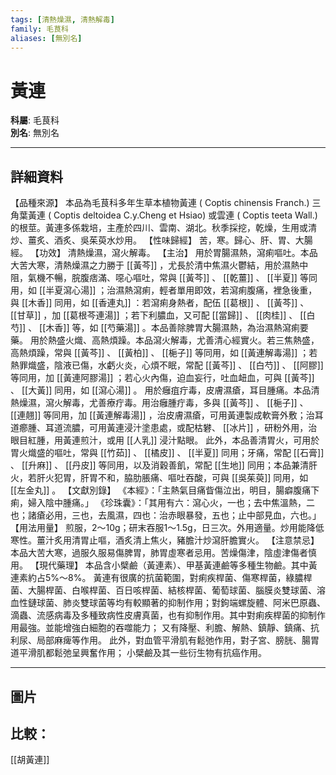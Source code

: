 ```yaml
---
tags: [清熱燥濕, 清熱解毒]
family: 毛茛科
aliases: [無別名]
---
```


# 黃連

**科屬**: 毛茛科  
**別名**: 無別名  

---

## 詳細資料
【品種來源】
本品為毛茛科多年生草本植物黃連 (
Coptis chinensis
Franch.) 三角葉黃連 (
Coptis deltoidea
C.y.Cheng et Hsiao) 或雲連 (
Coptis teeta
Wall.) 的根莖。黃連多係栽培，主產於四川、雲南、湖北。秋季採挖，乾燥，生用或清炒、薑炙、酒炙、吳茱萸水炒用。
【性味歸經】
苦，寒。歸心、肝、胃、大腸經。
【功效】
清熱燥濕，瀉火解毒。
【主治】
用於胃腸濕熱，瀉痢嘔吐。本品大苦大寒，清熱燥濕之力勝于 [[黃芩]] ，尤長於清中焦濕火鬱結，用於濕熱中阻，氣機不暢，脘腹痞滿、噁心嘔吐，常與 [[黃芩]] 、 [[乾薑]] 、 [[半夏]] 等同用，如 [[半夏瀉心湯]] ；治濕熱瀉痢，輕者單用即效，若瀉痢腹痛，裡急後重，與 [[木香]] 同用，如 [[香連丸]] ：若瀉痢身熱者，配伍 [[葛根]] 、 [[黃芩]] 、 [[甘草]] ，加 [[葛根芩連湯]] ；若下利膿血，又可配 [[當歸]] 、 [[肉桂]] 、 [[白芍]] 、 [[木香]] 等，如 [[芍藥湯]] 。本品善除脾胃大腸濕熱，為治濕熱瀉痢要藥。
用於熱盛火熾、高熱煩躁。本品瀉火解毒，尤善清心經實火。若三焦熱盛，高熱煩躁，常與 [[黃芩]] 、 [[黃柏]] 、 [[梔子]] 等同用，如 [[黃連解毒湯]] ；若熱罪熾盛，陰液已傷，水虧火炎，心煩不眠，常配 [[黃芩]] 、 [[白芍]] 、 [[阿膠]] 等同用，加 [[黃連阿膠湯]] ；若心火內傷，迫血妄行，吐血衄血，可與 [[黃芩]] 、 [[大黃]] 同用，如 [[瀉心湯]] 。
用於癰疽疔毒，皮膚濕瘡，耳目腫痛。本品清熱燥濕，瀉火解毒，尤善療疔毒。用治癰腫疔毒，多與 [[黃芩]] 、 [[梔子]] 、 [[連翹]] 等同用，加 [[黃連解毒湯]] ，治皮膚濕瘡，可用黃連製成軟膏外敷；治耳道癤腫、耳道流膿，可用黃連浸汁塗患處，或配枯礬、 [[冰片]] ，研粉外用，治眼目紅腫，用黃連煎汁，或用 [[人乳]] 浸汁點眼。
此外，本品善清胃火，可用於胃火熾盛的嘔吐，常與 [[竹茹]] 、 [[橘皮]] 、 [[半夏]] 同用；牙痛，常配 [[石膏]] 、 [[升麻]] 、 [[丹皮]] 等同用，以及消穀善飢，常配 [[生地]] 同用；本品兼清肝火，若肝火犯胃，肝胃不和，脇肋脹痛、嘔吐吞酸，可與 [[吳茱萸]] 同用，如 [[左金丸]] 。
【文獻別錄】
《本經》：「主熱氣目痛眥傷泣出，明目，腸癖腹痛下痢，婦入陰中腫痛。」
《珍珠囊》：「其用有六：瀉心火，一也；去中焦溫熱，二也；諸瘡必用，三也，去風濕，四也：治赤眼暴發，五也；止中部見血，六也。」
【用法用量】
煎服，2～10g；研末吞服1～1.5g，日三次。外用適量。炒用能降低寒性。薑汁炙用清胃止嘔，酒炙清上焦火，豬膽汁炒瀉肝膽實火。
【注意禁忌】
本品大苦大寒，過服久服易傷脾胃，肺胃虛寒者忌用。苦燥傷津，陰虛津傷者慎用。
【現代藥理】
本品含小檗鹼（黃連素）、甲基黃連鹼等多種生物鹼。其中黃連素約占5%～8%。
黃連有很廣的抗菌範圍，對痢疾桿菌、傷寒桿菌，綠膿桿菌、大腸桿菌、白喉桿菌、百日咳桿菌、結核桿菌、葡萄球菌、腦膜炎雙球菌、溶血性鏈球菌、肺炎雙球菌等均有較顯著的抑制作用；對鉤端螺旋體、阿米巴原蟲、滴蟲、流感病毒及多種致病性皮膚真菌，也有抑制作用。其中對痢疾桿菌的抑制作用最強。並能增強白細胞的吞噬能力；
又有降壓、利膽、解熱、鎮靜、鎮痛、抗利尿、局部麻痺等作用。
此外，對血管平滑肌有鬆弛作用，對子宮、膀胱、腸胃道平滑肌都鬆弛呈興奮作用；
小檗鹼及其一些衍生物有抗癌作用。

---

## 圖片
## 比較：
[[胡黃連]]
